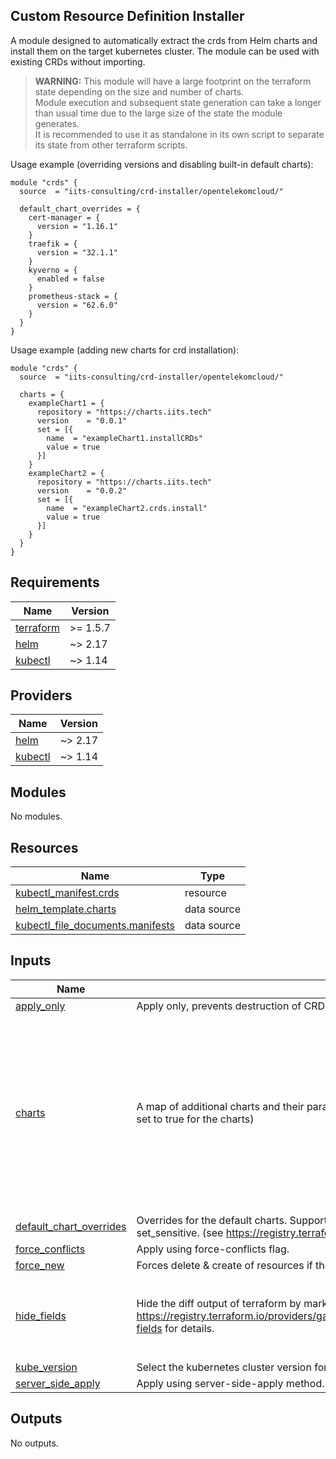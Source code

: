 ## Custom Resource Definition Installer

A module designed to automatically extract the crds from Helm charts and install them on the target kubernetes cluster. The module can be used with existing CRDs without importing.

> **WARNING:** This module will have a large footprint on the terraform state depending on the size and number of charts.  
> Module execution and subsequent state generation can take a longer than usual time due to the large size of the state the module generates.  
> It is recommended to use it as standalone in its own script to separate its state from other terraform scripts.

Usage example (overriding versions and disabling built-in default charts):
```hcl
module "crds" {
  source  = "iits-consulting/crd-installer/opentelekomcloud/"

  default_chart_overrides = {
    cert-manager = {
      version = "1.16.1"
    }
    traefik = {
      version = "32.1.1"
    }
    kyverno = {
      enabled = false
    }
    prometheus-stack = {
      version = "62.6.0"
    }
  }
}
```
Usage example (adding new charts for crd installation):
```hcl
module "crds" {
  source  = "iits-consulting/crd-installer/opentelekomcloud/"

  charts = {
    exampleChart1 = {
      repository = "https://charts.iits.tech"
      version    = "0.0.1"
      set = [{
        name  = "exampleChart1.installCRDs"
        value = true
      }]
    }
    exampleChart2 = {
      repository = "https://charts.iits.tech"
      version    = "0.0.2"
      set = [{
        name  = "exampleChart2.crds.install"
        value = true
      }]
    }
  }
}
```

<!-- BEGIN_TF_DOCS -->
## Requirements

| Name | Version |
|------|---------|
| <a name="requirement_terraform"></a> [terraform](#requirement\_terraform) | >= 1.5.7 |
| <a name="requirement_helm"></a> [helm](#requirement\_helm) | ~> 2.17 |
| <a name="requirement_kubectl"></a> [kubectl](#requirement\_kubectl) | ~> 1.14 |

## Providers

| Name | Version |
|------|---------|
| <a name="provider_helm"></a> [helm](#provider\_helm) | ~> 2.17 |
| <a name="provider_kubectl"></a> [kubectl](#provider\_kubectl) | ~> 1.14 |

## Modules

No modules.

## Resources

| Name | Type |
|------|------|
| [kubectl_manifest.crds](https://registry.terraform.io/providers/gavinbunney/kubectl/latest/docs/resources/manifest) | resource |
| [helm_template.charts](https://registry.terraform.io/providers/hashicorp/helm/latest/docs/data-sources/template) | data source |
| [kubectl_file_documents.manifests](https://registry.terraform.io/providers/gavinbunney/kubectl/latest/docs/data-sources/file_documents) | data source |

## Inputs

| Name | Description | Type | Default | Required |
|------|-------------|------|---------|:--------:|
| <a name="input_apply_only"></a> [apply\_only](#input\_apply\_only) | Apply only, prevents destruction of CRDs. | `bool` | `true` | no |
| <a name="input_charts"></a> [charts](#input\_charts) | A map of additional charts and their parameters to extract CRDs from. (Please ensure that the CRD flags are set to true for the charts) | <pre>map(object({<br/>    repository = string<br/>    version    = string<br/>    enabled    = optional(bool, true)<br/>    values     = optional(list(string), [""])<br/>    set = optional(list(object({<br/>      name  = string<br/>      value = string<br/>    })), [])<br/>    set_sensitive = optional(list(object({<br/>      name  = string<br/>      value = string<br/>    })), [])<br/>  }))</pre> | `{}` | no |
| <a name="input_default_chart_overrides"></a> [default\_chart\_overrides](#input\_default\_chart\_overrides) | Overrides for the default charts. Supported parameters are: repository, version, enabled, values, set and set\_sensitive. (see https://registry.terraform.io/providers/hashicorp/helm/latest/docs/data-sources/template) | `map(any)` | `{}` | no |
| <a name="input_force_conflicts"></a> [force\_conflicts](#input\_force\_conflicts) | Apply using force-conflicts flag. | `bool` | `true` | no |
| <a name="input_force_new"></a> [force\_new](#input\_force\_new) | Forces delete & create of resources if the CRD manifest changes. | `bool` | `false` | no |
| <a name="input_hide_fields"></a> [hide\_fields](#input\_hide\_fields) | Hide the diff output of terraform by marking it as sensitive. Useful for less cluttered terraform output. See https://registry.terraform.io/providers/gavinbunney/kubectl/latest/docs/resources/kubectl_manifest#sensitive-fields for details. | `list(string)` | <pre>[<br/>  "apiVersion",<br/>  "kind",<br/>  "metadata",<br/>  "spec"<br/>]</pre> | no |
| <a name="input_kube_version"></a> [kube\_version](#input\_kube\_version) | Select the kubernetes cluster version for charts that require version validation. | `string` | `"1.29.2"` | no |
| <a name="input_server_side_apply"></a> [server\_side\_apply](#input\_server\_side\_apply) | Apply using server-side-apply method. | `bool` | `true` | no |

## Outputs

No outputs.
<!-- END_TF_DOCS -->

